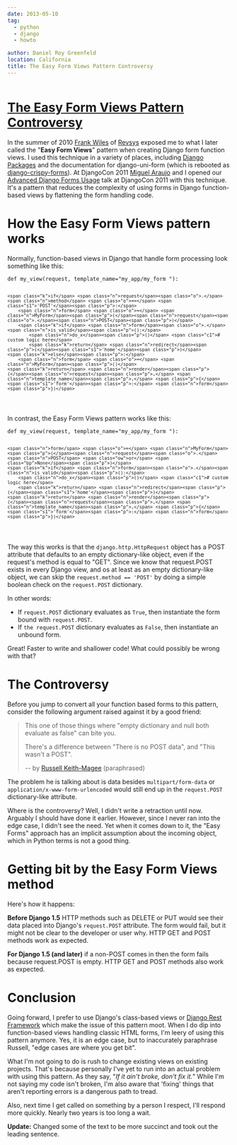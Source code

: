 ```yaml
---
date: 2013-05-10
tag:
  - python
  - django
  - howto

author: Daniel Roy Greenfeld
location: California
title: The Easy Form Views Pattern Controversy
---
```


<div class="twelve wide column">
  <h1 class="ui block header">
    <div class="content">
      <a href="/easy-form-views-controversy "
        >The Easy Form Views Pattern Controversy</a
      >
    </div>
  </h1>
  <p>
    In the summer of 2010
    <a href="http://twitter.com/fwiles" target="_blank">Frank Wiles</a> of
    <a href="http://revsys.com" target="_blank">Revsys</a> exposed me to what I
    later called the "<strong>Easy Form Views</strong>" pattern when creating
    Django form function views. I used this technique in a variety of places,
    including
    <a href="https://www.djangopackages.com" target="_blank">Django Packages</a>
    and the documentation for django-uni-form (which is rebooted as
    <a href="https://github.com/maraujop/django-crispy-forms" target="_blank"
      >django-crispy-forms</a
    >). At DjangoCon 2011
    <a href="http://tothinkornottothink.com/" target="_blank">Miguel Araujo</a>
    and I opened our
    <a href="http://lanyrd.com/2011/djangocon-us/shbrd/" target="_blank"
      >Advanced Django Forms Usage</a
    >
    talk at DjangoCon 2011 with this technique. It's a pattern that reduces the
    complexity of using forms in Django function-based views by flattening the
    form handling code.
  </p>
  <h1 id="how-the-easy-form-views-pattern-works">
    How the Easy Form Views pattern works
  </h1>
  <p>
    Normally, function-based views in Django that handle form processing look
    something like this:
  </p>
  <div class="codehilite ui secondary segment">
    <pre><span></span><code><span class="k">def</span> <span class="nf">my_view</span><span class="p">(</span><span class="n">request</span><span class="p">,</span> <span class="n">template_name</span><span class="o">=</span><span class="s2">"my_app/my_form "</span><span class="p">):</span>

    <span class="k">if</span> <span class="n">request</span><span class="o">.</span><span class="n">method</span> <span class="o">==</span> <span class="s1">'POST'</span><span class="p">:</span>
        <span class="n">form</span> <span class="o">=</span> <span class="n">MyForm</span><span class="p">(</span><span class="n">request</span><span class="o">.</span><span class="n">POST</span><span class="p">)</span>
        <span class="k">if</span> <span class="n">form</span><span class="o">.</span><span class="n">is_valid</span><span class="p">():</span>
            <span class="n">do_x</span><span class="p">()</span> <span class="c1"># custom logic here</span>
            <span class="k">return</span> <span class="n">redirect</span><span class="p">(</span><span class="s1">'home'</span><span class="p">)</span>
    <span class="k">else</span><span class="p">:</span>
        <span class="n">form</span> <span class="o">=</span> <span class="n">MyForm</span><span class="p">()</span>
    <span class="k">return</span> <span class="n">render</span><span class="p">(</span><span class="n">request</span><span class="p">,</span> <span class="n">template_name</span><span class="p">,</span> <span class="p">{</span><span class="s1">'form'</span><span class="p">:</span> <span class="n">form</span><span class="p">})</span>

</code></pre>
  </div>
  <p>In contrast, the Easy Form Views pattern works like this:</p>
  <div class="codehilite ui secondary segment">
    <pre><span></span><code><span class="k">def</span> <span class="nf">my_view</span><span class="p">(</span><span class="n">request</span><span class="p">,</span> <span class="n">template_name</span><span class="o">=</span><span class="s2">"my_app/my_form "</span><span class="p">):</span>

    <span class="n">form</span> <span class="o">=</span> <span class="n">MyForm</span><span class="p">(</span><span class="n">request</span><span class="o">.</span><span class="n">POST</span> <span class="ow">or</span> <span class="bp">None</span><span class="p">)</span>
    <span class="k">if</span> <span class="n">form</span><span class="o">.</span><span class="n">is_valid</span><span class="p">():</span>
        <span class="n">do_x</span><span class="p">()</span> <span class="c1"># custom logic here</span>
        <span class="k">return</span> <span class="n">redirect</span><span class="p">(</span><span class="s1">'home'</span><span class="p">)</span>
    <span class="k">return</span> <span class="n">render</span><span class="p">(</span><span class="n">request</span><span class="p">,</span> <span class="n">template_name</span><span class="p">,</span> <span class="p">{</span><span class="s1">'form'</span><span class="p">:</span> <span class="n">form</span><span class="p">})</span>

</code></pre>
  </div>
  <p>
    The way this works is that the <code>django.http.HttpRequest</code> object
    has a POST attribute that defaults to an empty dictionary-like object, even
    if the request's method is equal to "GET". Since we know that request.POST
    exists in every Django view, and os at least as an empty dictionary-like
    object, we can skip the <code>request.method == 'POST'</code> by doing a
    simple boolean check on the <code>request.POST</code> dictionary.
  </p>
  <p>In other words:</p>
  <ul>
    <li>
      If <code>request.POST</code> dictionary evaluates as <code>True</code>,
      then instantiate the form bound with <code>request.POST</code>.
    </li>
    <li>
      If <code>the request.POST</code> dictionary evaluates as
      <code>False</code>, then instantiate an unbound form.
    </li>
  </ul>
  <p>
    Great! Faster to write and shallower code! What could possibly be wrong with
    that?
  </p>
  <h1 id="the-controversy">The Controversy</h1>
  <p>
    Before you jump to convert all your function based forms to this pattern,
    consider the following argument raised against it by a good friend:
  </p>
  <blockquote>
    <p>
      This one of those things where "empty dictionary and null both evaluate as
      false" can bite you.
    </p>
    <p>
      There's a difference between "There is no POST data", and "This wasn't a
      POST".
    </p>
    <p>
      -- by
      <a href="http://cecinestpasun.com/" target="_blank"
        >Russell Keith-Magee</a
      >
      (paraphrased)
    </p>
  </blockquote>
  <p>
    The problem he is talking about is data besides
    <code>multipart/form-data</code> or
    <code>application/x-www-form-urlencoded</code> would still end up in the
    <code>request.POST</code> dictionary-like attribute.
  </p>
  <p>
    Where is the controversy? Well, I didn't write a retraction until now.
    Arguably I should have done it earlier. However, since I never ran into the
    edge case, I didn't see the need. Yet when it comes down to it, the "Easy
    Forms" approach has an implicit assumption about the incoming object, which
    in Python terms is not a good thing.
  </p>
  <h1 id="getting-bit-by-the-easy-form-views-method">
    Getting bit by the Easy Form Views method
  </h1>
  <p>Here's how it happens:</p>
  <p>
    <strong>Before Django 1.5</strong> HTTP methods such as DELETE or PUT would
    see their data placed into Django's <code>request.POST</code> attribute. The
    form would fail, but it might not be clear to the developer or user why.
    HTTP GET and POST methods work as expected.
  </p>
  <p>
    <strong>For Django 1.5 (and later)</strong> if a non-POST comes in then the
    form fails because request.POST is empty. HTTP GET and POST methods also
    work as expected.
  </p>
  <h1 id="conclusion">Conclusion</h1>
  <p>
    Going forward, I prefer to use Django's class-based views or
    <a href="http://djangorestframework.com" target="_blank"
      >Django Rest Framework</a
    >
    which make the issue of this pattern moot. When I do dip into function-based
    views handling classic HTML forms, I'm leery of using this pattern anymore.
    Yes, it is an edge case, but to inaccurately paraphrase Russell, "edge cases
    are where you get bit".
  </p>
  <p>
    What I'm not going to do is rush to change existing views on existing
    projects. That's because personally I've yet to run into an actual problem
    with using this pattern. As they say, "<em
      >If it ain't broke, don't fix it.</em
    >" While I'm not saying my code isn't broken, I'm also aware that 'fixing'
    things that aren't reporting errors is a dangerous path to tread.
  </p>
  <p>
    Also, next time I get called on something by a person I respect, I'll
    respond more quickly. Nearly two years is too long a wait.
  </p>
  <p>
    <strong>Update:</strong> Changed some of the text to be more succinct and
    took out the leading sentence.
  </p>
  </div>
